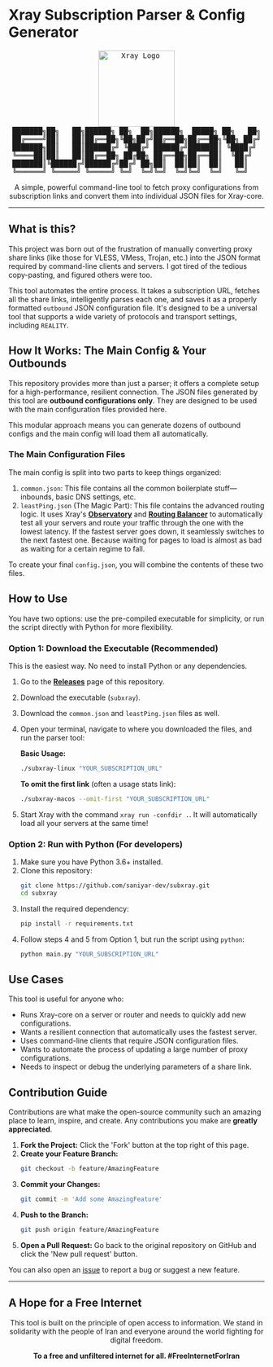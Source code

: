 # Xray Subscription Parser & Config Generator

<div>
<pre align="center">
<img src="https://avatars.githubusercontent.com/u/71564206?s=200&v=4" alt="Xray Logo" width="150"/>
███████╗██╗   ██╗██████╗ ██╗  ██╗██████╗  █████╗ ██╗   ██╗
██╔════╝██║   ██║██╔══██╗╚██╗██╔╝██╔══██╗██╔══██╗╚██╗ ██╔╝
███████╗██║   ██║██████╔╝ ╚███╔╝ ██████╔╝███████║ ╚████╔╝ 
╚════██║██║   ██║██╔══██╗ ██╔██╗ ██╔══██╗██╔══██║  ╚██╔╝  
███████║╚██████╔╝██████╔╝██╔╝ ██╗██║  ██║██║  ██║   ██║   
╚══════╝ ╚═════╝ ╚═════╝ ╚═╝  ╚═╝╚═╝  ╚═╝╚═╝  ╚═╝   ╚═╝   
</pre>

<p align="center">
  A simple, powerful command-line tool to fetch proxy configurations from subscription links and convert them into individual JSON files for Xray-core.
</p>
</div>

---

## What is this?

This project was born out of the frustration of manually converting proxy share links (like those for VLESS, VMess, Trojan, etc.) into the JSON format required by command-line clients and servers. I got tired of the tedious copy-pasting, and figured others were too.

This tool automates the entire process. It takes a subscription URL, fetches all the share links, intelligently parses each one, and saves it as a properly formatted `outbound` JSON configuration file. It's designed to be a universal tool that supports a wide variety of protocols and transport settings, including `REALITY`.

## How It Works: The Main Config & Your Outbounds

This repository provides more than just a parser; it offers a complete setup for a high-performance, resilient connection. The JSON files generated by this tool are **outbound configurations only**. They are designed to be used with the main configuration files provided here.

This modular approach means you can generate dozens of outbound configs and the main config will load them all automatically.

### The Main Configuration Files

The main config is split into two parts to keep things organized:

1.  `common.json`: This file contains all the common boilerplate stuff—inbounds, basic DNS settings, etc.
2.  `leastPing.json` (The Magic Part): This file contains the advanced routing logic. It uses Xray's **[Observatory](https://xtls.github.io/config/observatory.html)** and **[Routing Balancer](https://xtls.github.io/config/routing.html)** to automatically test all your servers and route your traffic through the one with the lowest latency. If the fastest server goes down, it seamlessly switches to the next fastest one. Because waiting for pages to load is almost as bad as waiting for a certain regime to fall.

To create your final `config.json`, you will combine the contents of these two files.

## How to Use

You have two options: use the pre-compiled executable for simplicity, or run the script directly with Python for more flexibility.

### Option 1: Download the Executable (Recommended)

This is the easiest way. No need to install Python or any dependencies.

1.  Go to the [**Releases**](https://github.com/saniyar-dev/subxray/releases) page of this repository.
2.  Download the executable (`subxray`).
3.  Download the `common.json` and `leastPing.json` files as well.
4.  Open your terminal, navigate to where you downloaded the files, and run the parser tool:

    **Basic Usage:**
    ```bash
    ./subxray-linux "YOUR_SUBSCRIPTION_URL"
    ```

    **To omit the first link** (often a usage stats link):
    ```bash
    ./subxray-macos --omit-first "YOUR_SUBSCRIPTION_URL"
    ```

5.  Start Xray with the command `xray run -confdir .`. It will automatically load all your servers at the same time!

### Option 2: Run with Python (For developers)

1.  Make sure you have Python 3.6+ installed.
2.  Clone this repository:
    ```bash
    git clone https://github.com/saniyar-dev/subxray.git
    cd subxray
    ```
3.  Install the required dependency:
    ```bash
    pip install -r requirements.txt
    ```
4.  Follow steps 4 and 5 from Option 1, but run the script using `python`:
    ```bash
    python main.py "YOUR_SUBSCRIPTION_URL"
    ```

## Use Cases

This tool is useful for anyone who:
-   Runs Xray-core on a server or router and needs to quickly add new configurations.
-   Wants a resilient connection that automatically uses the fastest server.
-   Uses command-line clients that require JSON configuration files.
-   Wants to automate the process of updating a large number of proxy configurations.
-   Needs to inspect or debug the underlying parameters of a share link.

## Contribution Guide

Contributions are what make the open-source community such an amazing place to learn, inspire, and create. Any contributions you make are **greatly appreciated**.

1.  **Fork the Project:** Click the 'Fork' button at the top right of this page.
2.  **Create your Feature Branch:**
    ```bash
    git checkout -b feature/AmazingFeature
    ```
3.  **Commit your Changes:**
    ```bash
    git commit -m 'Add some AmazingFeature'
    ```
4.  **Push to the Branch:**
    ```bash
    git push origin feature/AmazingFeature
    ```
5.  **Open a Pull Request:** Go back to the original repository on GitHub and click the 'New pull request' button.

You can also open an [issue](https://github.com/saniyar-dev/subxray/issues) to report a bug or suggest a new feature.

---

## A Hope for a Free Internet

<p align="center">
This tool is built on the principle of open access to information. We stand in solidarity with the people of Iran and everyone around the world fighting for digital freedom.
</p>
<p align="center">
<strong>To a free and unfiltered internet for all. #FreeInternetForIran</strong>
</p>


